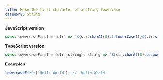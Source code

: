 ```yaml
---
title: Make the first character of a string lowercase
category: String
---
```


**JavaScript version**

```js
const lowercaseFirst = (str) => `${str.charAt(0).toLowerCase()}${str.slice(1)}`;
```

**TypeScript version**

```js
const lowercaseFirst = (str: string): string => `${str.charAt(0).toLowerCase()}${str.slice(1)}`;
```

**Examples**

```js
lowercaseFirst('Hello World'); // 'hello World'
```
